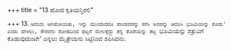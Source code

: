 +++
title = "13 ಹೋದ ಕೃತಿಯನ್ತಿರಲಿ"

+++
13. `ಆದುದು ಆಗಿಹೋಯಿತು, ಇನ್ನು ಮುಂದಾದರೂ ಪಾಂಡವರನ್ನು ಕರೆಸಿ ಅವರನ್ನು ಆದರಿಸಿ ಭೂಮಿಯನ್ನು ಕೊಡು' ಎಂದು ಹೇಳಲು, ಕೌರವನು ರೋಷದಿಂದ ಥಟ್ಟನೆ ಮೇಲಕ್ಕೆದ್ದು ತನ್ನ ತೊಡೆಯನ್ನು ತಟ್ಟಿ `ಭೂಮಿಯನ್ನು ಶತ್ರುವಿಗೆ ಕೊಡುವುದುಂಟೇ' ಎನ್ನಲು ಮೈತ್ರೇಯನು ಸಿಟ್ಟಿನಿಂದ ಶಪಿಸಿದನು.